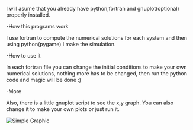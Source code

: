 I will asume that you already have python,fortran and gnuplot(optional) properly installed.

-How this programs work

I use fortran to compute the numerical solutions for each system and then using python(pygame) I make the simulation.

-How to use it

In each fortran file you can change the initial conditions to make your own numerical solutions, nothing more has to be changed, then run the python code and magic will be done :)

-More

Also, there is a little gnuplot script to see the x,y graph. You can also change it to make your own plots or just run it.

![Simple Graphic](https://github.com/Alverd02/Double-Pendulum/assets/118913394/8049efec-9812-48c4-9789-3fd072a21d1b)
